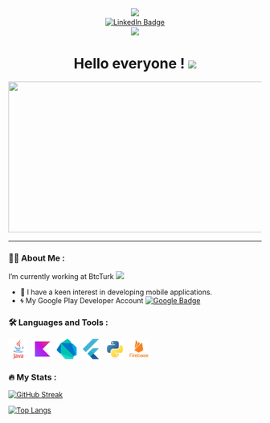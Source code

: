 <div id="header" align="center">
  <img src="https://media.giphy.com/media/M9gbBd9nbDrOTu1Mqx/giphy.gif" width="100"/>
</div>


<div id="badges" align="center">
  <a href="https://www.linkedin.com/in/mstffaozcnn/">
    <img src="https://img.shields.io/badge/LinkedIn-blue?style=for-the-badge&logo=linkedin&logoColor=white" alt="LinkedIn Badge"/>
  </a>
</div>


<div id="badges" align="center">
    <img src="https://komarev.com/ghpvc/?username=mustafaozcann&style=flat-square&color=blue" align="center">
    <h1>
    Hello everyone !
    <img src="https://media.giphy.com/media/hvRJCLFzcasrR4ia7z/giphy.gif" width="30px"/>
    </h1>

</div>


<div align="center">
  <img src="https://i.imgur.com/1irEscM.gif" width="600" height="300"/>
</div>

---

### :man_technologist: About Me :
I’m currently working at BtcTurk <img src="https://media.giphy.com/media/WUlplcMpOCEmTGBtBW/giphy.gif" width="30">

- :telescope: I have a keen interest in developing mobile applications.
- :cyclone: My Google Play Developer Account [![Google Badge](https://img.shields.io/badge/PlayConsole-go-success)](https://play.google.com/store/apps/dev?id=9091730122501830493&gl=TR)


### :hammer_and_wrench: Languages and Tools :



<div>
  <img src="https://github.com/devicons/devicon/blob/master/icons/java/java-original-wordmark.svg" title="Java" alt="Java" width="40" height="40"/>&nbsp;
  <img src="https://github.com/devicons/devicon/blob/master/icons/kotlin/kotlin-original.svg" title="Kotlin" **alt="Kotlin" width="40" height="40"/>&nbsp;
  <img src="https://github.com/devicons/devicon/blob/master/icons/dart/dart-original.svg" title="Dart" **alt="Dart" width="40" height="40"/>&nbsp;
  <img src="https://github.com/devicons/devicon/blob/master/icons/flutter/flutter-original.svg" title="Flutter" alt="Flutter" width="40" height="40"/>&nbsp;
  <img src="https://github.com/devicons/devicon/blob/master/icons/python/python-original.svg" title="Python" alt="Python" width="40" height="40"/>&nbsp;
  <img src="https://github.com/devicons/devicon/blob/master/icons/firebase/firebase-plain-wordmark.svg" title="Firebase" alt="Firebase" width="40" 
  <img src="https://github.com/devicons/devicon/blob/master/icons/git/git-original-wordmark.svg" title="Git" **alt="Git" width="40" height="40"/>
  
  
</div>


### :fire: My Stats :
[![GitHub Streak](http://github-readme-streak-stats.herokuapp.com?user=mustafaozcann&theme=dark&background=000000)](https://git.io/streak-stats)

[![Top Langs](https://github-readme-stats.vercel.app/api/top-langs/?username=mustafaozcann&hide=ruby,html&&theme=transparent)](https://github.com/anuraghazra/github-readme-stats)
